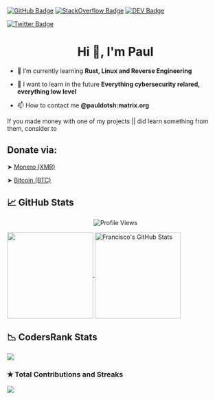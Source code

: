 [![GitHub Badge](https://img.shields.io/badge/GitHub-100000?style=for-the-badge&logo=github&logoColor=white)](https://github.com/PaulDotSH)
[![StackOverflow Badge](https://img.shields.io/badge/Stack_Overflow-FE7A16?style=for-the-badge&logo=stack-overflow&logoColor=white)](https://stackoverflow.com/users/19569930/pauldotsh)
[![DEV Badge](https://img.shields.io/badge/dev.to-0A0A0A?style=for-the-badge&logo=dev.to&logoColor=white)](https://dev.to/nullptr)

[![Twitter Badge](https://img.shields.io/badge/Twitter-1DA1F2?style=for-the-badge&logo=twitter&logoColor=white)](https://twitter.com/PaulDotSH)

<h1 align="center">Hi 👋, I'm Paul</h1>

- 📘 I’m currently learning **Rust, Linux and Reverse Engineering**

- 🔮 I want to learn in the future **Everything cybersecurity relared, everything low level**

- 📫 How to contact me **@pauldotsh:matrix.org**

If you made money with one of my projects || did learn something from them, consider to
## Donate via:

&#x27A4; [Monero  (XMR)](https://pastebin.com/raw/r5EskAEd)

&#x27A4; [Bitcoin (BTC)](https://pastebin.com/raw/ZiRUNi39)

## &#x1f4c8; GitHub Stats

<p align="center"> <img src="https://komarev.com/ghpvc/?username=PaulDotSH&label=Profile%20views&color=0e75b6&style=flat" alt="Profile Views" /> </p>

<a href="https://github.com/PaulDotSH/PaulDotSH">
  <img height="200px" align="center" src="https://github-readme-stats.vercel.app/api/top-langs/?username=PaulDotSH&layout=compact&langs_count=10&hide=asp,php&title_color=ffffff&text_color=c9cacc&icon_color=2bbc8a&bg_color=1d1f21" />
</a>
<a href="https://github.com/PaulDotSH/PaulDotSH">
  <img height="200px" align="center" src="https://github-readme-stats.vercel.app/api?username=PaulDotSH&show_icons=true&line_height=27&count_private=true&title_color=ffffff&text_color=c9cacc&icon_color=2bbc8a&bg_color=1d1f21" alt="Francisco's GitHub Stats" />
</a>

## &#x1f4c9; CodersRank Stats

<img
  src="https://cr-skills-chart-widget.azurewebsites.net/api/api?username=PaulDotSH&show-other-skills=true"
/>

### &#x272D; Total Contributions and Streaks

<img src="https://github-readme-streak-stats.herokuapp.com/?user=PaulDotSH"/>
